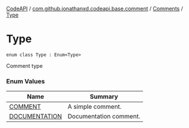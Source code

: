 [CodeAPI](../../../index.md) / [com.github.jonathanxd.codeapi.base.comment](../../index.md) / [Comments](../index.md) / [Type](.)

# Type

`enum class Type : Enum<Type>`

Comment type

### Enum Values

| Name | Summary |
|---|---|
| [COMMENT](-c-o-m-m-e-n-t.md) | A simple comment. |
| [DOCUMENTATION](-d-o-c-u-m-e-n-t-a-t-i-o-n.md) | Documentation comment. |
